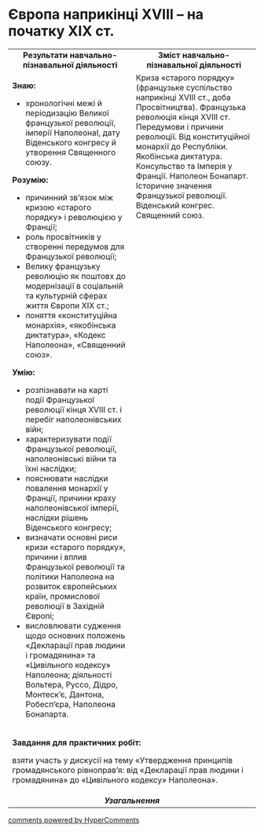 <div id="hypercomments_widget" class="js-hypercomments-widget invisible"></div>

# Європа наприкінці ХVІІІ – на початку ХІХ ст.

<table>
<tr>
<td width="50%" align="center"><b>Результати навчально-пізнавальної діяльності</b></td> 
<td width="50%" align="center"><b>Зміст навчально-пізнавальної діяльності</b></td>
</tr>
<tr>
<td width="50%" style="vertical-align:top !important;">
<p><strong>Знаю:</strong></p>
<ul>
<li>хронологічні межі й періодизацію Великої французької революції, імперії НаполеонаІ, дату Віденського конгресу й утворення Священного союзу.</li>
</ul>
<p><strong>Розумію:</strong></p>
<ul>
<li>причинний зв&rsquo;язок між кризою &laquo;старого порядку&raquo; і революцією у Франції;</li>
<li>роль просвітників у створенні передумов для Французької революції;</li>
<li>Велику французьку революцію як поштовх до модернізації в соціальній та культурній сферах життя Європи ХІХ&nbsp;ст.;</li>
<li>поняття &laquo;конституційна монархія&raquo;, &laquo;якобінська диктатура&raquo;, &laquo;Кодекс Наполеона&raquo;, &laquo;Священний союз&raquo;.</li>
</ul>
<p><strong>Умію:</strong></p>
<ul>
<li>розпізнавати на карті події Французької революції кінця ХVІІІ ст. і перебіг наполеонівських війн;</li>
<li>характеризувати події Французької революції, наполеонівські війни та їхні наслідки;</li>
<li>пояснювати наслідки повалення монархії у Франції, причини краху наполеонівської імперії, наслідки рішень Віденського конгресу;</li>
<li>визначати основні риси кризи &laquo;старого порядку&raquo;, причини і вплив Французької революції та політики Наполеона на розвиток європейських країн, промислової революції в Західній Європі;</li>
<li>висловлювати судження щодо основних положень &laquo;Декларації прав людини і громадянина&raquo; та &laquo;Цивільного кодексу&raquo; Наполеона; діяльності Вольтера, Руссо, Дідро, Монтеск&rsquo;є, Дантона, Робесп&rsquo;єра, Наполеона Бонапарта.</li>
</ul>
</td>
<td width="50%" style="vertical-align:top !important;">
Криза «старого порядку» (французьке суспільство наприкінці ХVІІІ ст., доба Просвітництва). Французька революція кінця XVIII ст. Передумови і причини революції. Від конституційної монархії до Республіки. Якобінська диктатура. Консульство та Імперія у Франції. Наполеон Бонапарт. Історичне значення Французької революції. Віденський конгрес. Священний союз.
</td>
</tr>
<tr>
<td colspan="2">
<p><strong>Завдання для практичних робіт:</strong></p>
<p>взяти участь у дискусії на тему &laquo;Утвердження принципів громадянського рівноправ&rsquo;я: від &laquo;Декларації прав людини і громадянина&raquo; до &laquo;Цивільного кодексу&raquo; Наполеона&raquo;.</p>
</td>
</tr>
<tr>
<td colspan="2" align="center"><b><i>Узагальнення</i></b></td>
</tr>
</table>

<div class="js-hypercomments-container">
<a href="http://hypercomments.com" class="hc-link" title="comments widget">comments powered by HyperComments</a>
</div>